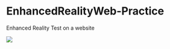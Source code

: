 # EnhancedRealityWeb-Practice
Enhanced Reality Test on a website

<img src="https://i.imgur.com/NY0WS8o.png">
